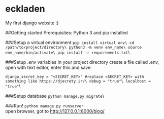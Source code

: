 # eckladen
My first django website :)

##Getting started
Prerequisites: Python 3 and pip installed

###Setup a virtual environment
`pip install virtual env\
cd /path/to/project/directory\
python3 -m venv env_name\
source env_name/bin/activate\
pip install -r requirements.txt`\

###Setup .env variables
In your project directory create a file called .env, open with text editor, enter this and save:

`django_secret_key = "<SECRET_KEY>" #replace <SECRET_KEY> with something like https://djecrety.ir/\
debug = "true"\
localhost = "true"`\

###Setup database
`python manage.py migrate`\

###Run!
`python manage.py runserver`\
open browser, got to 
http://127.0.0.1:8000/blog/
